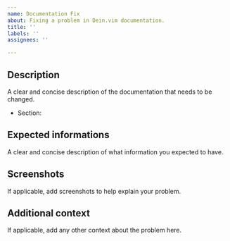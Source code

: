 ```yaml
---
name: Documentation Fix
about: Fixing a problem in Dein.vim documentation.
title: ''
labels: ''
assignees: ''

---
```


## Description

A clear and concise description of the documentation that needs to be changed.

- Section:

## Expected informations

A clear and concise description of what information you expected to have.

## Screenshots

If applicable, add screenshots to help explain your problem.

## Additional context

If applicable, add any other context about the problem here.
